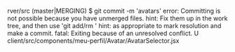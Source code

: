 rver/src (master|MERGING)
$ git commit -m 'avatars'
error: Committing is not possible because you have unmerged files.
hint: Fix them up in the work tree, and then use 'git add/rm <file>'
hint: as appropriate to mark resolution and make a commit.
fatal: Exiting because of an unresolved conflict.
U       client/src/components/meu-perfil/Avatar/AvatarSelector.jsx
